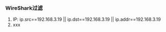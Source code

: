 ### WireShark过滤
1. IP: ip.src==192.168.3.19 || ip.dst==192.168.3.19 || ip.addr==192.168.3.19
2. xxx
